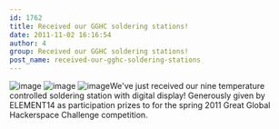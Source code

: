 ```yaml
---
id: 1762
title: Received our GGHC soldering stations!
date: 2011-11-02 16:16:54
author: 4
group: Received our GGHC soldering stations!
post_name: received-our-gghc-soldering-stations
---
```


![image](http://139.162.84.35/wp-content/uploads/2011/11/wpid-IMG_20111102_160253-1.jpg) ![image](http://139.162.84.35/wp-content/uploads/2011/11/wpid-IMG_20111102_160428-1.jpg) ![image](http://139.162.84.35/wp-content/uploads/2011/11/wpid-IMG_20111102_160811-1.jpg)We've just received our nine temperature controlled soldering station with digital display! Generously given by ELEMENT14 as participation prizes to for the spring 2011 Great Global Hackerspace Challenge competition.